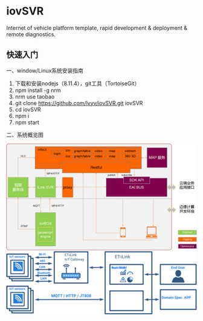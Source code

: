 # iovSVR
Internet of vehicle platform template, rapid development &amp; deployment &amp; remote diagnostics.

## 快速入门 ##

一、window/Linux系统安装指南

1. 下载和安装nodejs（8.11.4），git工具（TortoiseGit）
2. npm install -g nrm
3. nrm use taobao
4. git clone https://github.com/lvyv/iovSVR.git iovSVR
5. cd iovSVR
6. npm i
7. npm start

二、系统概览图

![](https://github.com/lvyv/iovSVR/blob/master/doc/architecture.png)
![](https://github.com/lvyv/iovSVR/blob/master/doc/smart-vehicle.svg)

